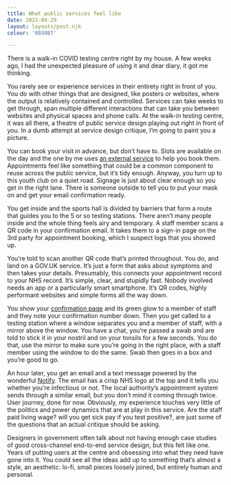```yaml
---
title: What public services feel like
date: 2021-04-29
layout: layouts/post.njk
colour: '003087'

---
```


There is a walk-in COVID testing centre right by my house. A few weeks ago, I had the unexpected pleasure of using it and dear diary, it got me thinking.

You rarely see or experience services in their entirety right in front of you. You do with other things that are designed, like posters or websites, where the output is relatively contained and controlled. Services can take weeks to get through, span multiple  different interactions that can take you between websites and physical spaces and phone calls. At the walk-in testing centre, it was all there, a theatre of public service design playing out right in front of you. In a dumb attempt at service design critique, I’m going to paint you a picture.

You can book your visit in advance, but don’t have to. Slots are available on the day and the one by me uses [an external service](https://www.aeternalvitalis.co.uk) to help you book them. Appointments feel like something that could be a common component to reuse across the public service, but it’s tidy enough. Anyway, you turn up to this youth club on a quiet road. Signage is just about clear enough so you get in the right lane. There is someone outside to tell you to put your mask on and get your email confirmation ready.

You get inside and the sports hall is divided by barriers that form a route that guides you to the 5 or so testing stations. There aren’t many people inside and the whole thing feels airy and temporary. A staff member scans a QR code in your confirmation email. It takes them to a sign-in page on the 3rd party for appointment booking, which I suspect logs that you showed up.

You’re told to scan another QR code that’s printed throughout. You do, and land on a GOV.UK service. It’s just a form that asks about symptoms and then takes your details. Presumably, this connects your appointment record to your NHS record. It’s simple, clear, and stupidly fast. Nobody involved needs an app or a particularly smart smartphone. It’s QR codes, highly performant websites and simple forms all the way down.

You show your [confirmation page](https://design-system.service.gov.uk/patterns/confirmation-pages/) and its green glow to a member of staff and they note your confirmation number down. Then you get called to a testing station where a window separates you and a member of staff, with a mirror above the window. You have a chat, you’re passed a swab and are told to stick it in your nostril and on your tonsils for a few seconds. You do that, use the mirror to make sure you’re going in the right place, with a staff member using the window to do the same. Swab then goes in a box and you’re good to go.

An hour later, you get an email and a text message powered by the wonderful [Notify](https://www.notifications.service.gov.uk). The email has a crisp NHS logo at the top and it tells you whether you’re infectious or not. The local authority’s appointment system sends through a similar email, but you don’t mind it coming through twice. User journey, done for now. Obviously, my experience touches very little of the politics and power dynamics that are at play in this service. Are the staff paid living wage? will you get sick pay if you test positive?, are just some of the questions that an actual critique should be asking.

Designers in government often talk about not having enough case studies of good cross-channel end-to-end service design, but this felt like one. Years of putting users at the centre and obsessing into what they need have gone into it. You could see all the ideas add up to something that’s almost a style, an aesthetic: lo-fi, small pieces loosely joined, but entirely human and personal.